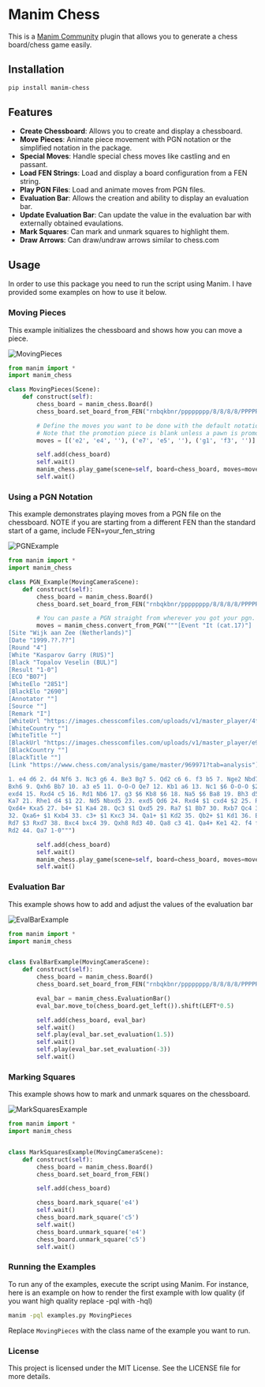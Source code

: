 # Manim Chess

This is a [Manim Community](https://www.manim.community/) plugin that allows you to generate a chess board/chess game easily.


## Installation

```bash
pip install manim-chess
```

## Features

- **Create Chessboard**: Allows you to create and display a chessboard.
- **Move Pieces**: Animate piece movement with PGN notation or the simplified notation in the package.
- **Special Moves**: Handle special chess moves like castling and en passant.
- **Load FEN Strings**: Load and display a board configuration from a FEN string.
- **Play PGN Files**: Load and animate moves from PGN files.
- **Evaluation Bar**: Allows the creation and ability to display an evaluation bar.
- **Update Evaluation Bar**: Can update the value in the evaluation bar with externally obtained evaulations.
- **Mark Squares**: Can mark and unmark squares to highlight them.
- **Draw Arrows**: Can draw/undraw arrows similar to chess.com

## Usage

In order to use this package you need to run the script using Manim. I have provided some examples on how to use it
below.


### Moving Pieces
This example initializes the chessboard and shows how you can move a piece.

![MovingPieces](https://github.com/swoyer2/manim_chess/blob/main/gifs/moving_pieces.gif)


```python
from manim import *
import manim_chess

class MovingPieces(Scene):
    def construct(self):
        chess_board = manim_chess.Board()
        chess_board.set_board_from_FEN("rnbqkbnr/pppppppp/8/8/8/8/PPPPPPPP/RNBQKBNR w KQkq - 0 1") # Also can set the default board with no arguments

        # Define the moves you want to be done with the default notation (starting_square, ending_square, promotion_piece)
        # Note that the promotion piece is blank unless a pawn is promoting
        moves = [('e2', 'e4', ''), ('e7', 'e5', ''), ('g1', 'f3', '')]

        self.add(chess_board)
        self.wait()
        manim_chess.play_game(scene=self, board=chess_board, moves=moves)
        self.wait()
```

### Using a PGN Notation
This example demonstrates playing moves from a PGN file on the chessboard. NOTE if you are starting from a different FEN than the standard start of a game, include FEN=your_fen_string

![PGNExample](https://github.com/swoyer2/manim_chess/blob/main/gifs/PGN_example.gif)


```python
from manim import *
import manim_chess

class PGN_Example(MovingCameraScene):
    def construct(self):
        chess_board = manim_chess.Board()
        chess_board.set_board_from_FEN("rnbqkbnr/pppppppp/8/8/8/8/PPPPPPPP/RNBQKBNR w KQkq - 0 1") # Also can set the default board with no arguments

        # You can paste a PGN straight from wherever you got your pgn. Just make it a multiline string with """PGN"""
        moves = manim_chess.convert_from_PGN("""[Event "It (cat.17)"]
[Site "Wijk aan Zee (Netherlands)"]
[Date "1999.??.??"]
[Round "4"]
[White "Kasparov Garry (RUS)"]
[Black "Topalov Veselin (BUL)"]
[Result "1-0"]
[ECO "B07"]
[WhiteElo "2851"]
[BlackElo "2690"]
[Annotator ""]
[Source ""]
[Remark "I"]
[WhiteUrl "https://images.chesscomfiles.com/uploads/v1/master_player/4fe1281a-a9df-11e8-8450-4ff4fd58ed06.bb91bfe2.50x50o.77b8f8a95e5e.jpeg"]
[WhiteCountry ""]
[WhiteTitle ""]
[BlackUrl "https://images.chesscomfiles.com/uploads/v1/master_player/e9640f50-c002-11e8-b93d-e56e1835faa8.4a751865.50x50o.dd0ca3584c8b.png"]
[BlackCountry ""]
[BlackTitle ""]
[Link "https://www.chess.com/analysis/game/master/969971?tab=analysis"]

1. e4 d6 2. d4 Nf6 3. Nc3 g6 4. Be3 Bg7 5. Qd2 c6 6. f3 b5 7. Nge2 Nbd7 8. Bh6
Bxh6 9. Qxh6 Bb7 10. a3 e5 11. O-O-O Qe7 12. Kb1 a6 13. Nc1 $6 O-O-O $2 14. Nb3 $6
exd4 15. Rxd4 c5 16. Rd1 Nb6 17. g3 $6 Kb8 $6 18. Na5 $6 Ba8 19. Bh3 d5 20. Qf4+
Ka7 21. Rhe1 d4 $1 22. Nd5 Nbxd5 23. exd5 Qd6 24. Rxd4 $1 cxd4 $2 25. Re7+ $3 Kb6 26.
Qxd4+ Kxa5 27. b4+ $1 Ka4 28. Qc3 $1 Qxd5 29. Ra7 $1 Bb7 30. Rxb7 Qc4 31. Qxf6 Kxa3 $2
32. Qxa6+ $1 Kxb4 33. c3+ $1 Kxc3 34. Qa1+ $1 Kd2 35. Qb2+ $1 Kd1 36. Bf1 $3 Rd2 37.
Rd7 $3 Rxd7 38. Bxc4 bxc4 39. Qxh8 Rd3 40. Qa8 c3 41. Qa4+ Ke1 42. f4 f5 43. Kc1
Rd2 44. Qa7 1-0""")

        self.add(chess_board)
        self.wait()
        manim_chess.play_game(scene=self, board=chess_board, moves=moves)
        self.wait()
```

### Evaluation Bar
This example shows how to add and adjust the values of the evaluation bar

![EvalBarExample](https://github.com/swoyer2/manim_chess/blob/main/gifs/eval_bar.gif)


```python
from manim import *
import manim_chess


class EvalBarExample(MovingCameraScene):
    def construct(self):
        chess_board = manim_chess.Board()
        chess_board.set_board_from_FEN("rnbqkbnr/pppppppp/8/8/8/8/PPPPPPPP/RNBQKBNR w KQkq - 0 1") # Also can set the default board with no arguments

        eval_bar = manim_chess.EvaluationBar()
        eval_bar.move_to(chess_board.get_left()).shift(LEFT*0.5)

        self.add(chess_board, eval_bar)
        self.wait()
        self.play(eval_bar.set_evaluation(1.5))
        self.wait()
        self.play(eval_bar.set_evaluation(-3))
        self.wait()
```

### Marking Squares
This example shows how to mark and unmark squares on the chessboard.

![MarkSquaresExample](https://github.com/swoyer2/manim_chess/blob/main/gifs/mark_squares_example.gif)


```python
from manim import *
import manim_chess


class MarkSquaresExample(MovingCameraScene):
    def construct(self):
        chess_board = manim_chess.Board()
        chess_board.set_board_from_FEN()

        self.add(chess_board)

        chess_board.mark_square('e4')
        self.wait()
        chess_board.mark_square('c5')
        self.wait()
        chess_board.unmark_square('e4')
        chess_board.unmark_square('c5')
        self.wait()
```

### Running the Examples
To run any of the examples, execute the script using Manim. For instance, here is an example on how to render the first example with low quality (if you want high quality replace -pql with -hql)

```sh
manim -pql examples.py MovingPieces
```

Replace `MovingPieces` with the class name of the example you want to run.

### License
This project is licensed under the MIT License. See the LICENSE file for more details.

